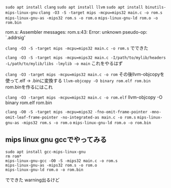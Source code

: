 `sudo apt install clang`
`sudo apt install llvm`
`sudo apt install binutils-mips-linux-gnu`
`clang -O3 -S -target mips -mcpu=mips32 main.c -o rom.s`
`mips-linux-gnu-as -mips32 rom.s -o rom.o`
`mips-linux-gnu-ld rom.o -o rom.bin`

rom.s: Assembler messages:
rom.s:43: Error: unknown pseudo-op: `.addrsig'


`clang -O3 -S -target mips -mcpu=mips32 main.c -o rom.s`
でできた

`clang -O3 -S -target mips -mcpu=mips32 main.c -I/path/to/mylib/headers -L/path/to/mylib/libs -lmylib -o main`
これをやるはず

`clang -O3 -target mips -mcpu=mips32 main.c -o rom`
その後llvm-objcopyを使って.elf -> .binに変換する
`llvm-objcopy -O binary rom.elf rom.bin`
rom.binを作るにはこれ

`clang -O3 -target mips -mcpu=mips32 main.c -o rom.elf`
llvm-objcopy -O binary rom.elf rom.bin

`clang -O0 -S -target mips -mcpu=mips32 -fno-omit-frame-pointer -mno-omit-leaf-frame-pointer -no-integrated-as main.c -o rom.s`
`mips-linux-gnu-as -mips32 rom.s -o rom.o`
`mips-linux-gnu-ld rom.o -o rom.bin`

## mips linux gnu gccでやってみる
```
sudo apt install gcc-mips-linux-gnu
rm rom*
mips-linux-gnu-gcc -O0 -S -mips32 main.c -o rom.s
mips-linux-gnu-as -mips32 rom.s -o rom.o
mips-linux-gnu-ld rom.o -o rom.bin
```
でできた warning出るけど


